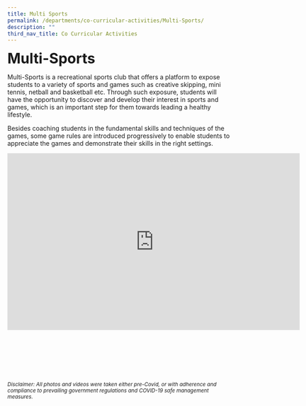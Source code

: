 ```yaml
---
title: Multi Sports
permalink: /departments/co-curricular-activities/Multi-Sports/
description: ""
third_nav_title: Co Curricular Activities
---
```



<b><font size="6">Multi-Sports</font></b>

Multi-Sports is a recreational sports club that offers a platform to expose students to a variety of sports and games such as creative skipping, mini tennis, netball and basketball etc. Through such exposure, students will have the opportunity to discover and develop their interest in sports and games, which is an important step for them towards leading a healthy lifestyle.

Besides coaching students in the fundamental skills and techniques of the games, some game rules are introduced progressively to enable students to appreciate the games and demonstrate their skills in the right settings.

<center>
	
<iframe allowfullscreen="true" height="400" width="660" frameborder="0" src="https://docs.google.com/presentation/d/e/2PACX-1vTpCCYz4OxeF5nHO9jdxo6p35le6eQIrgEG7UTWodU4PHA8iX-wwvxz_CqI4urXilWzME8GDWOHo-x1/embed?start=true&amp;loop=true&amp;delayms=5000"></iframe>

</center>

<br><br><br><br><br><br>
<sup>_Disclaimer: All photos and videos were taken either pre-Covid, or with adherence and compliance to prevailing government regulations and COVID-19 safe management measures._</sup>